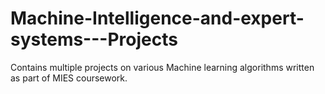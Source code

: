 # Machine-Intelligence-and-expert-systems---Projects
Contains multiple projects on various Machine learning algorithms written as part of MIES coursework.
